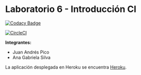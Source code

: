 # Laboratorio 6 - Introducción CI

[![Codacy Badge](https://app.codacy.com/project/badge/Grade/41e14373fbb44becbf03fa3bb86f81fd)](https://www.codacy.com/manual/gabrielaasilva/CVDA_LAB06/dashboard?utm_source=github.com&amp;utm_medium=referral&amp;utm_content=gabrielaasilva/CVDA_LAB06&amp;utm_campaign=Badge_Grade)

[![CircleCI](https://circleci.com/gh/PDSW-ECI/base-proyectos.svg?style=svg)](https://app.circleci.com/pipelines/github/gabrielaasilva/CVDA_LAB06)

**Integrantes:**
- Juan Andrés Pico
- Ana Gabriela Silva 


La aplicación desplegada en Heroku se encuentra [Heroku](https://cvdslab06.herokuapp.com/calculadora.xhtml).


